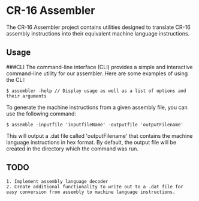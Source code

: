 CR-16 Assembler
===============
The CR-16 Assembler project contains utilities designed to translate CR-16 assembly instructions into
their equivalent machine language instructions.

Usage
-----
###CLI
The command-line interface (CLI) provides a simple and interactive command-line utility for our assembler. Here are some examples of using the CLI:
```
$ assembler -help // Display usage as well as a list of options and their arguments
```

To generate the machine instructions from a given assembly file, you can use the following command:
```
$ assemble -inputfile 'inputfileName' -outputfile 'outputFilename'
```
This will output a .dat file called 'outputFilename' that contains the machine language instructions in hex format. By default, the output file will be created in the directory which the command was run.

TODO
----
	1. Implement assembly language decoder
	2. Create additional functionality to write out to a .dat file for easy conversion from assembly to machine language instructions.
	  
	